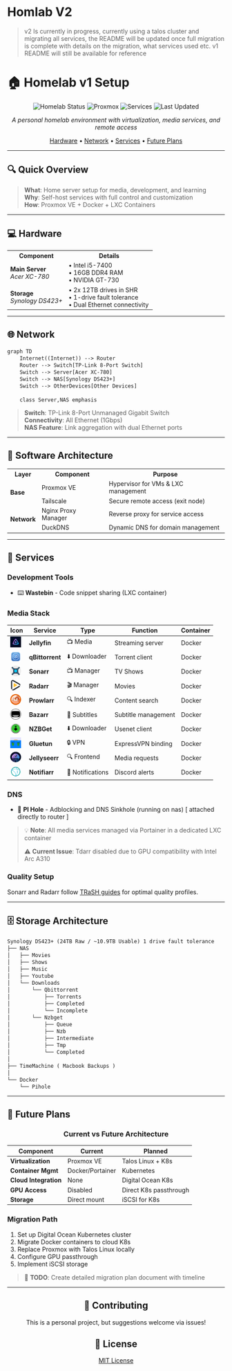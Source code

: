 # Homlab V2

> v2 Is currently in progress, currently using a talos cluster and migrating all services,
> the README will be updated once full migration is complete with details on the migration,
> what services used etc. v1 README will still be available for reference

# 🏠 Homelab v1 Setup

<div align="center">

![Homelab Status](https://img.shields.io/badge/status-operational-brightgreen)
![Proxmox](https://img.shields.io/badge/Proxmox-8.4-orange)
![Services](https://img.shields.io/badge/Services-10+-blue)
![Last Updated](https://img.shields.io/badge/Last%20Updated-May%182025-lightgrey)

*A personal homelab environment with virtualization, media services, and remote access*

[Hardware](#-hardware) • [Network](#-network) • [Services](#-services) • [Future Plans](#-future-plans)

</div>

---

## 🔍 Quick Overview

> **What**: Home server setup for media, development, and learning  
> **Why**: Self-host services with full control and customization  
> **How**: Proxmox VE + Docker + LXC Containers  

---

## 💻 Hardware

<table>
  <tr>
    <th width="40%">Component</th>
    <th width="60%">Details</th>
  </tr>
  <tr>
    <td><strong>Main Server</strong><br/><i>Acer XC-780</i></td>
    <td>
      • Intel i5-7400<br/>
      • 16GB DDR4 RAM<br/>
      • NVIDIA GT-730
    </td>
  </tr>
  <tr>
    <td><strong>Storage</strong><br/><i>Synology DS423+</i></td>
    <td>
      • 2x 12TB drives in SHR<br/>
      • 1-drive fault tolerance<br/>
      • Dual Ethernet connectivity
    </td>
  </tr>
</table>

---

## 🌐 Network

```mermaid
graph TD
    Internet((Internet)) --> Router
    Router --> Switch[TP-Link 8-Port Switch]
    Switch --> Server[Acer XC-780]
    Switch --> NAS[Synology DS423+]
    Switch --> OtherDevices[Other Devices]
    
    class Server,NAS emphasis
```

> **Switch**: TP-Link 8-Port Unmanaged Gigabit Switch  
> **Connectivity**: All Ethernet (1Gbps)  
> **NAS Feature**: Link aggregation with dual Ethernet ports  

---

## 🧩 Software Architecture

<table>
  <tr>
    <th>Layer</th>
    <th>Component</th>
    <th>Purpose</th>
  </tr>
  <tr>
    <td rowspan="2"><strong>Base</strong></td>
    <td>Proxmox VE</td>
    <td>Hypervisor for VMs & LXC management</td>
  </tr>
  <tr>
    <td>Tailscale</td>
    <td>Secure remote access (exit node)</td>
  </tr>
  <tr>
    <td rowspan="2"><strong>Network</strong></td>
    <td>Nginx Proxy Manager</td>
    <td>Reverse proxy for service access</td>
  </tr>
  <tr>
    <td>DuckDNS</td>
    <td>Dynamic DNS for domain management</td>
  </tr>
</table>

---

## 🚀 Services

### Development Tools
- ⌨️ **Wastebin** - Code snippet sharing (LXC container)

### Media Stack
<div align="center">

| Icon | Service | Type | Function | Container |
|------|---------|------|----------|-----------|
| <img src="icons/jellyfin.png" width="25" height="25" /> | **Jellyfin** | 📺 Media | Streaming server | Docker |
| <img src="icons/qbittorrent.png" width="25" height="25" /> | **qBittorrent** | ⬇️ Downloader | Torrent client | Docker |
| <img src="icons/sonarr.png" width="25" height="25" /> | **Sonarr** | 📺 Manager | TV Shows | Docker |
| <img src="icons/radarr.png" width="25" height="25" /> | **Radarr** | 🎬 Manager | Movies | Docker |
| <img src="icons/prowlarr.png" width="25" height="25" /> | **Prowlarr** | 🔍 Indexer | Content search | Docker |
| <img src="icons/bazarr.png" width="25" height="25" /> | **Bazarr** | 💬 Subtitles | Subtitle management | Docker |
| <img src="icons/nzbget.png" width="25" height="25" /> | **NZBGet** | ⬇️ Downloader | Usenet client | Docker |
| <img src="icons/gluetun.png" width="25" height="25" /> | **Gluetun** | 🔒 VPN | ExpressVPN binding | Docker |
| <img src="icons/jellyseer.png" width="25" height="25" /> | **Jellyseerr** | 🔍 Frontend | Media requests | Docker |
| <img src="icons/notifiarr.png" width="25" height="25" /> | **Notifiarr** | 🔔 Notifications | Discord alerts | Docker |

</div>

### DNS
- 🛜 **PI Hole** - Adblocking and DNS Sinkhole (running on nas) [ attached directly to router ]

> 💡 **Note**: All media services managed via Portainer in a dedicated LXC container
>
> ⚠️ **Current Issue**: Tdarr disabled due to GPU compatibility with Intel Arc A310

### Quality Setup
Sonarr and Radarr follow [TRaSH guides](https://trash-guides.info/) for optimal quality profiles.

---

## 🗄️ Storage Architecture

```
Synology DS423+ (24TB Raw / ~10.9TB Usable) 1 drive fault tolerance
├── NAS
│   ├── Movies
│   ├── Shows
│   ├── Music
│   ├── Youtube
│   └── Downloads
│       └── Qbittorrent
│           ├── Torrents
│           ├── Completed
│           └── Incomplete
│       └── Nzbget
│           ├── Queue
│           ├── Nzb
│           ├── Intermediate
│           ├── Tmp
│           └── Completed
│
├── TimeMachine ( Macbook Backups )
│
└── Docker
    └── Pihole
```

---

## 🔮 Future Plans

<div align="center">

### Current vs Future Architecture

| Component | Current | Planned |
|-----------|---------|---------|
| **Virtualization** | Proxmox VE | Talos Linux + K8s |
| **Container Mgmt** | Docker/Portainer | Kubernetes |
| **Cloud Integration** | None | Digital Ocean K8s |
| **GPU Access** | Disabled | Direct K8s passthrough |
| **Storage** | Direct mount | iSCSI for K8s |

</div>

### Migration Path
1. Set up Digital Ocean Kubernetes cluster
2. Migrate Docker containers to cloud K8s
3. Replace Proxmox with Talos Linux locally
4. Configure GPU passthrough
5. Implement iSCSI storage

> 🚧 **TODO**: Create detailed migration plan document with timeline

---

<div align="center">

## 🤝 Contributing

This is a personal project, but suggestions welcome via issues!

## 📜 License

[MIT License](LICENSE)

</div>

